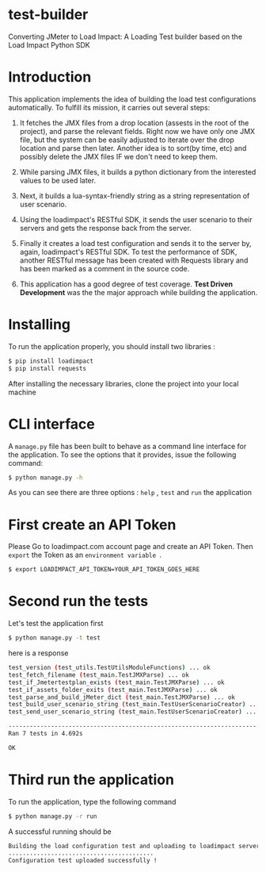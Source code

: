test-builder
============
Converting JMeter to Load Impact: A Loading Test builder based on the Load Impact Python SDK


Introduction
=============
This application implements the idea of building the load test configurations automatically.
To fulfill its mission, it carries out several steps:

1. It fetches the JMX files from a drop location (assests in the root of the project),
   and parse the relevant fields. Right now we have only one JMX file, but the system can be
   easily adjusted to  iterate over the drop location and parse then later. 
   Another idea is to sort(by time, etc) and possibly delete the JMX files IF we don't need
   to keep them.

2. While parsing JMX files, it builds a python dictionary from the interested values 
   to be used later.
   
3. Next, it builds a lua-syntax-friendly string as a string representation 
   of user scenario.
   
4. Using the loadimpact's RESTful SDK, it sends the user scenario to their servers and
   gets the response back from the server.
   
5. Finally it creates a load test configuration and sends it to the server 
   by, again, loadimpact's RESTful SDK.
   To test the performance of SDK, another RESTful message has been created with 
   Requests library and has been marked as a comment in the source code.               

6. This application has a good degree of test coverage. **Test Driven Development** was the
   the major approach while building the application. 
   
   

Installing
==========
To run the application properly, you should install two libraries :
```bash
$ pip install loadimpact
$ pip install requests
```
After installing the necessary libraries, clone the project into your local machine


CLI interface
==============
A `manage.py` file has been built to behave as a command line interface for 
the application. 
To see the options that it provides, issue the following command:
```bash
$ python manage.py -h
```
As you can see there are three options : `help` , `test` and `run` the application 


First create an API Token
=========================
Please Go to loadimpact.com account page and create an API Token.
Then `export` the Token as an `environment variable	`. 
```bash
$ export LOADIMPACT_API_TOKEN=YOUR_API_TOKEN_GOES_HERE
```

Second run the tests
====================
Let's test the application first
```bash
$ python manage.py -t test
```
here is a response 
```bash
test_version (test_utils.TestUtilsModuleFunctions) ... ok
test_fetch_filename (test_main.TestJMXParse) ... ok
test_if_Jmetertestplan_exists (test_main.TestJMXParse) ... ok
test_if_assets_folder_exits (test_main.TestJMXParse) ... ok
test_parse_and_build_jMeter_dict (test_main.TestJMXParse) ... ok
test_build_user_scenario_string (test_main.TestUserScenarioCreator) ... ok
test_send_user_scenario_string (test_main.TestUserScenarioCreator) ... ok

----------------------------------------------------------------------
Ran 7 tests in 4.692s

OK
```


Third run the application
=========================
To run the application, type the following command
```bash
$ python manage.py -r run
```
A successful running should be 
```bash
Building the load configuration test and uploading to loadimpact servers.
.........................................
Configuration test uploaded successfully !
```


